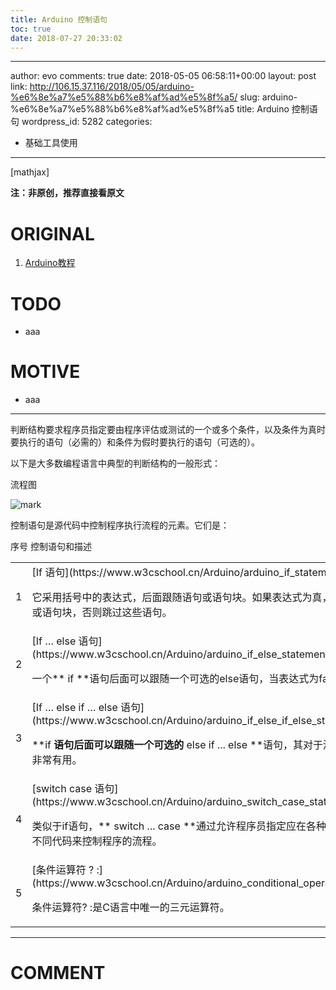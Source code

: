 ```yaml
---
title: Arduino 控制语句
toc: true
date: 2018-07-27 20:33:02
---
```

---
author: evo
comments: true
date: 2018-05-05 06:58:11+00:00
layout: post
link: http://106.15.37.116/2018/05/05/arduino-%e6%8e%a7%e5%88%b6%e8%af%ad%e5%8f%a5/
slug: arduino-%e6%8e%a7%e5%88%b6%e8%af%ad%e5%8f%a5
title: Arduino 控制语句
wordpress_id: 5282
categories:
- 基础工具使用
---

<!-- more -->

[mathjax]

**注：非原创，推荐直接看原文**


# ORIGINAL






  1. [Arduino教程](https://www.w3cschool.cn/arduino/)




# TODO






  * aaa




# MOTIVE






  * aaa





* * *



判断结构要求程序员指定要由程序评估或测试的一个或多个条件，以及条件为真时要执行的语句（必需的）和条件为假时要执行的语句（可选的）。

以下是大多数编程语言中典型的判断结构的一般形式：


流程图

![mark](http://pacdb2bfr.bkt.clouddn.com/blog/image/180727/lmkBmJ131L.png?imageslim)





控制语句是源代码中控制程序执行流程的元素。它们是：
<table class="table table-bordered           " >
<tbody >
<tr >
序号
控制语句和描述
</tr>
<tr >

<td >1
</td>

<td >[If 语句](https://www.w3cschool.cn/Arduino/arduino_if_statement.html)

它采用括号中的表达式，后面跟随语句或语句块。如果表达式为真，则执行语句或语句块，否则跳过这些语句。
</td>
</tr>
<tr >

<td >2
</td>

<td >[If … else 语句](https://www.w3cschool.cn/Arduino/arduino_if_else_statement.html)

一个** if **语句后面可以跟随一个可选的else语句，当表达式为false时执行。
</td>
</tr>
<tr >

<td >3
</td>

<td >[If … else if … else 语句](https://www.w3cschool.cn/Arduino/arduino_if_else_if_else_statement.html)

**if **语句后面可以跟随一个可选的** else if ... else **语句，其对于测试各种条件非常有用。
</td>
</tr>
<tr >

<td >4
</td>

<td >[switch case 语句](https://www.w3cschool.cn/Arduino/arduino_switch_case_statement.html)

类似于if语句，** switch ... case **通过允许程序员指定应在各种条件下执行的不同代码来控制程序的流程。
</td>
</tr>
<tr >

<td >5
</td>

<td >[条件运算符 ? :](https://www.w3cschool.cn/Arduino/arduino_conditional_operator.html)

条件运算符? :是C语言中唯一的三元运算符。
</td>
</tr>
</tbody>
</table>






















* * *





# COMMENT
